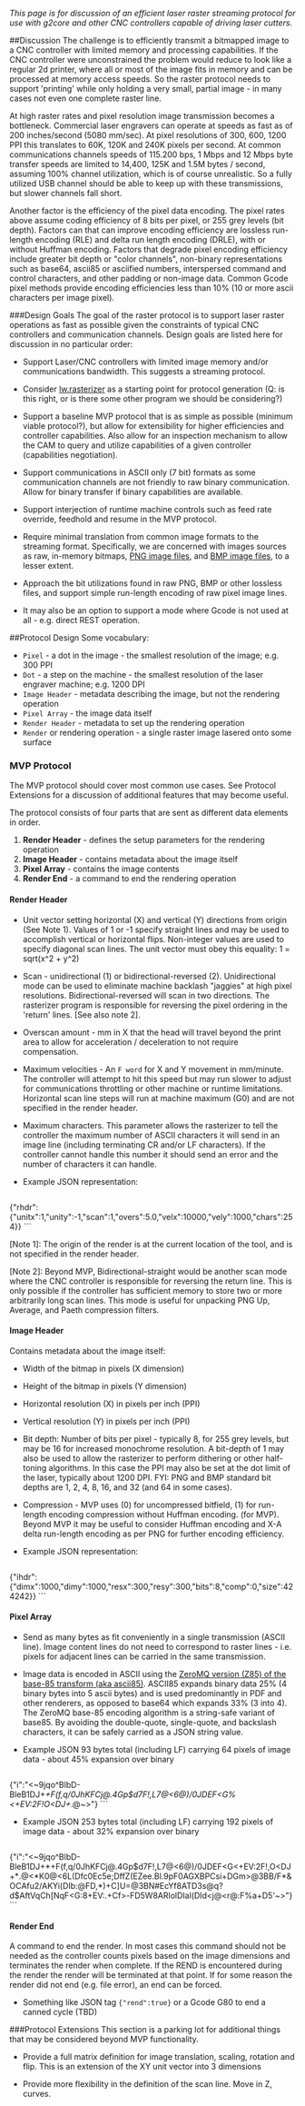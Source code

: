 _This page is for discussion of an efficient laser raster streaming protocol for use with g2core and other CNC controllers capable of driving laser cutters._

##Discussion
The challenge is to efficiently transmit a bitmapped image to a CNC controller with limited memory and processing capabilities. If the CNC controller were unconstrained the problem would reduce to look like a regular 2d printer, where all or most of the image fits in memory and can be processed at memory access speeds. So the raster protocol needs to support 'printing' while only holding a very small, partial image - in many cases not even one complete raster line.

At high raster rates and pixel resolution image transmission becomes a bottleneck. Commercial laser engravers can operate at speeds as fast as of 200 inches/second (5080 mm/sec). At pixel resolutions of 300, 600, 1200 PPI this translates to 60K, 120K and 240K pixels per second. At common communications channels speeds of 115.200 bps, 1 Mbps and 12 Mbps byte transfer speeds are limited to 14,400, 125K and 1.5M bytes / second, assuming 100% channel utilization, which is of course unrealistic. So a fully utilized USB channel should be able to keep up with these transmissions, but slower channels fall short.

Another factor is the efficiency of the pixel data encoding. The pixel rates above assume coding efficiency of 8 bits per pixel, or 255 grey levels (bit depth). Factors can that can improve encoding efficiency are lossless run-length encoding (RLE) and delta run length encoding (DRLE), with or without Huffman encoding. Factors that degrade pixel encoding efficiency include greater bit depth or "color channels", non-binary representations such as base64, ascii85 or asciified numbers, interspersed command and control characters, and other padding or non-image data. Common Gcode pixel methods provide encoding efficiencies less than 10% (10 or more ascii characters per image pixel).

###Design Goals
The goal of the raster protocol is to support laser raster operations as fast as possible given the constraints of typical CNC controllers and communication channels. Design goals are listed here for discussion in no particular order:

- Support Laser/CNC controllers with limited image memory and/or communications bandwidth. This suggests a streaming protocol.

- Consider [lw.rasterizer](https://github.com/lautr3k/lw.rasterizer) as a starting point for protocol generation (Q: is this right, or is there some other program we should be considering?)

- Support a baseline MVP protocol that is as simple as possible (minimum viable protocol?), but allow for extensibility for higher efficiencies and controller capabilities. Also allow for an inspection mechanism to allow the CAM to query and utilize capabilities of a given controller (capabilities negotiation).

- Support communications in ASCII only (7 bit) formats as some communication channels are not friendly to raw binary communication. Allow for binary transfer if binary capabilities are available.

- Support interjection of runtime machine controls such as feed rate override, feedhold and resume in the MVP protocol.

- Require minimal translation from common image formats to the streaming format. Specifically, we are concerned with images sources as raw, in-memory bitmaps, [PNG image files](https://en.wikipedia.org/wiki/Portable_Network_Graphics), and [BMP image files](https://en.wikipedia.org/wiki/BMP_file_format), to a lesser extent.

- Approach the bit utilizations found in raw PNG, BMP or other lossless files, and support simple run-length encoding of raw pixel image lines.

- It may also be an option to support a mode where Gcode is not used at all - e.g. direct REST operation.

##Protocol Design
Some vocabulary:

- `Pixel` - a dot in the image - the smallest resolution of the image; e.g. 300 PPI
- `Dot` - a step on the machine - the smallest resolution of the laser engraver machine; e.g. 1200 DPI
- `Image Header` - metadata describing the image, but not the rendering operation
- `Pixel Array` - the image data itself
- `Render Header` - metadata to set up the rendering operation
- `Render` or rendering operation - a single raster image lasered onto some surface

### MVP Protocol
The MVP protocol should cover most common use cases. See Protocol Extensions for a discussion of additional features that may become useful.

The protocol consists of four parts that are sent as different data elements in order.

1. **Render Header** - defines the setup parameters for the rendering operation
1. **Image Header** - contains metadata about the image itself
1. **Pixel Array** - contains the image contents
1. **Render End** - a command to end the rendering operation

#### Render Header

  - Unit vector setting horizontal (X) and vertical (Y) directions from origin (See Note 1). Values of 1 or -1 specify straight lines and may be used to accomplish vertical or horizontal flips. Non-integer values are used to specify diagonal scan lines. The unit vector must obey this equality: 1 = sqrt(x^2 + y^2)

  - Scan - unidirectional (1) or bidirectional-reversed (2). Unidirectional mode can be used to eliminate machine backlash "jaggies" at high pixel resolutions. Bidirectional-reversed will scan in two directions. The rasterizer program is responsible for reversing the pixel ordering in the 'return' lines. [See also note 2].

  - Overscan amount - mm in X that the head will travel beyond the print area to allow for acceleration / deceleration to not require compensation.

  - Maximum velocities - An `F word` for X and Y movement in mm/minute. The controller will attempt to hit this speed but may run slower to adjust for communications throttling or other machine or runtime limitations. Horizontal scan line steps will run at machine maximum (G0) and are not specified in the render header.

  - Maximum characters. This parameter allows the rasterizer to tell the controller the maximum number of ASCII characters it will send in an image line (including terminating CR and/or LF characters). If the controller cannot handle this number it should send an error and the number of characters it can handle.

  - Example JSON representation:
    ```json
{"rhdr":{"unitx":1,"unity":-1,"scan":1,"overs":5.0,"velx":10000,"vely":1000,"chars":254}}
    ```

[Note 1]: The origin of the render is at the current location of the tool, and is not specified in the render header.

[Note 2]: Beyond MVP, Bidirectional-straight would be another scan mode where the CNC controller is responsible for reversing the return line. This is only possible if the controller has sufficient memory to store two or more arbitrarily long scan lines. This mode is useful for unpacking PNG Up, Average, and Paeth compression filters.

#### Image Header
Contains metadata about the image itself:

  - Width of the bitmap in pixels (X dimension)

  - Height of the bitmap in pixels (Y dimension)

  - Horizontal resolution (X) in pixels per inch (PPI)

  - Vertical resolution (Y) in pixels per inch (PPI)

  - Bit depth: Number of bits per pixel - typically 8, for 255 grey levels, but may be 16 for increased monochrome resolution. A bit-depth of 1 may also be used to allow the rasterizer to perform dithering or other half-toning algorithms. In this case the PPI may also be set at the dot limit of the laser, typically about 1200 DPI. FYI: PNG and BMP standard bit depths are 1, 2, 4, 8, 16, and 32 (and 64 in some cases).

  - Compression - MVP uses (0) for uncompressed bitfield, (1) for run-length encoding compression without Huffman encoding. (for MVP). Beyond MVP it may be useful to consider Huffman encoding and X-A delta run-length encoding as per PNG for further encoding efficiency.

  - Example JSON representation:
    ```json
{"ihdr":{"dimx":1000,"dimy":1000,"resx":300,"resy":300,"bits":8,"comp":0,"size":424242}}
    ```

#### Pixel Array

  - Send as many bytes as fit conveniently in a single transmission (ASCII line). Image content lines do not need to correspond to raster lines - i.e. pixels for adjacent lines can be carried in the same transmission.

  - Image data is encoded in ASCII using the [ZeroMQ version (Z85) of the base-85 transform (aka ascii85)](https://en.wikipedia.org/wiki/Ascii85). ASCII85 expands binary data 25% (4 binary bytes into 5 ascii bytes) and is used predominantly in PDF and other renderers, as opposed to base64 which expands 33% (3 into 4). The ZeroMQ base-85 encoding algorithm is a string-safe variant of base85. By avoiding the double-quote, single-quote, and backslash characters, it can be safely carried as a JSON string value.

  - Example JSON 93 bytes total (including LF) carrying 64 pixels of image data - about 45% expansion over binary
    ```json
{"i":"<~9jqo^BlbD-BleB1DJ+*+F(f,q/0JhKF<GL>Cj@.4Gp$d7F!,L7@<6@)/0JDEF<G%<+EV:2F!O<DJ+*.@~>"}
    ```

  - Example JSON 253 bytes total (including LF) carrying 192 pixels of image data - about 32% expansion over binary
    ```json
{"i":"<~9jqo^BlbD-BleB1DJ+*+F(f,q/0JhKF<GL>Cj@.4Gp$d7F!,L7@<6@)/0JDEF<G<+EV:2F!,O<DJ+*.@<*K0@<6L(Dfc0Ec5e;DffZ(EZee.Bl.9pF0AGXBPCsi+DGm>@3BB/F*&OCAfu2/AKYi(DIb:@FD,*)+C]U=@3BN#EcYf8ATD3s@q?d$AftVqCh[NqF<G:8+EV:.+Cf>-FD5W8ARlolDIal(DId<j@<r@:F%a+D5'~>"}
    ```

#### Render End
A command to end the render. In most cases this command should not be needed as the controller counts pixels based on the image dimensions and terminates the render when complete. If the REND is encountered during the render the render will be terminated at that point. If for some reason the render did not end (e.g. file error), an end can be forced.

  - Something like JSON tag `{"rend":true}` or a Gcode G80 to end a canned cycle (TBD)

###Protocol Extensions
This section is a parking lot for additional things that may be considered beyond MVP functionality.

- Provide a full matrix definition for image translation, scaling, rotation and flip. This is an extension of the XY unit vector into 3 dimensions

- Provide more flexibility in the definition of the scan line. Move in Z, curves.
